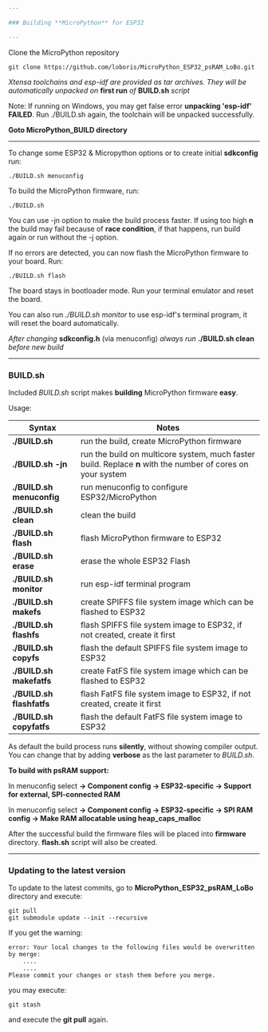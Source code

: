 ```yaml
---

### Building **MicroPython** for ESP32

---
```


Clone the MicroPython repository

```
git clone https://github.com/loboris/MicroPython_ESP32_psRAM_LoBo.git
```

*Xtensa toolchains and esp-idf are provided as tar archives. They will be automatically unpacked on* **first run** *of* **BUILD.sh** *script*

Note: If running on Windows, you may get false error **unpacking 'esp-idf' FAILED**. Run ./BUILD.sh again, the toolchain will be unpacked successfully.


**Goto MicroPython_BUILD directory**

---

To change some ESP32 & Micropython options or to create initial **sdkconfig** run:
```
./BUILD.sh menuconfig
```

To build the MicroPython firmware, run:
```
./BUILD.sh
```
You can use -jn option to make the build process faster. If using too high **n** the build may fail because of **race condition**, if that happens, run build again or run without the -j option.

If no errors are detected, you can now flash the MicroPython firmware to your board. Run:
```
./BUILD.sh flash
```
The board stays in bootloader mode. Run your terminal emulator and reset the board.

You can also run *./BUILD.sh monitor* to use esp-idf's terminal program, it will reset the board automatically.

*After changing* **sdkconfig.h** (via menuconfig) *always run* **./BUILD.sh clean** *before new build*

---


### BUILD.sh

Included *BUILD.sh* script makes **building** MicroPython firmware **easy**.

Usage:

| Syntax  | Notes |
| - | - |
| **./BUILD.sh**            | run the build, create MicroPython firmware |
| **./BUILD.sh -jn**        | run the build on multicore system, much faster build. Replace **n** with the number of cores on your system |
| **./BUILD.sh menuconfig** | run menuconfig to configure ESP32/MicroPython |
| **./BUILD.sh clean**      | clean the build |
| **./BUILD.sh flash**      | flash MicroPython firmware to ESP32 |
| **./BUILD.sh erase**      | erase the whole ESP32 Flash |
| **./BUILD.sh monitor**    | run esp-idf terminal program |
| **./BUILD.sh makefs**     | create SPIFFS file system image which can be flashed to ESP32 |
| **./BUILD.sh flashfs**    | flash SPIFFS file system image to ESP32, if not created, create it first |
| **./BUILD.sh copyfs**     | flash the default SPIFFS file system image to ESP32 |
| **./BUILD.sh makefatfs**  | create FatFS file system image which can be flashed to ESP32 |
| **./BUILD.sh flashfatfs** | flash FatFS file system image to ESP32, if not created, create it first |
| **./BUILD.sh copyfatfs**  | flash the default FatFS file system image to ESP32 |

As default the build process runs **silently**, without showing compiler output. You can change that by adding **verbose** as the last parameter to *BUILD.sh*.

**To build with psRAM support:**

In menuconfig select **→ Component config → ESP32-specific → Support for external, SPI-connected RAM**

In menuconfig select **→ Component config → ESP32-specific → SPI RAM config → Make RAM allocatable using heap_caps_malloc**

After the successful build the firmware files will be placed into **firmware** directory. **flash.sh** script will also be created.

---

### Updating to the latest version

To update to the latest commits, go to **MicroPython_ESP32_psRAM_LoBo** directory and execute:
```
git pull
git submodule update --init --recursive
```

If you get the warning:
```
error: Your local changes to the following files would be overwritten by merge:
	....
	....
Please commit your changes or stash them before you merge.
```
you may execute:
```
git stash
```
and execute the **git pull** again.



